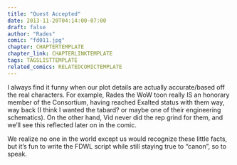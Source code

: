 ```yaml
---
title: "Quest Accepted"
date: 2013-11-20T04:14:00-07:00
draft: false
author: "Rades"
comic: "fd011.jpg"
chapter: CHAPTERTEMPLATE
chapter_link: CHAPTERLINKTEMPLATE
tags: TAGSLISTTEMPLATE
related_comics: RELATEDCOMICTEMPLATE
---
```


I always find it funny when our plot details are actually accurate/based off the real characters. For example, Rades the WoW toon really IS an honorary member of the Consortium, having reached Exalted status with them way, way back (I think I wanted the tabard? or maybe one of their engineering schematics). On the other hand, Vid never did the rep grind for them, and we’ll see this reflected later on in the comic.


We realize no one in the world except us would recognize these little facts, but it’s fun to write the FDWL script while still staying true to “canon”, so to speak.


